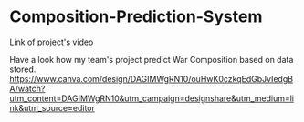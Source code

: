 ﻿# Composition-Prediction-System

Link of project's video

Have a look how my team's project predict War Composition based on data stored.
https://www.canva.com/design/DAGIMWgRN10/ouHwK0czkqEdGbJvIedgBA/watch?utm_content=DAGIMWgRN10&utm_campaign=designshare&utm_medium=link&utm_source=editor
